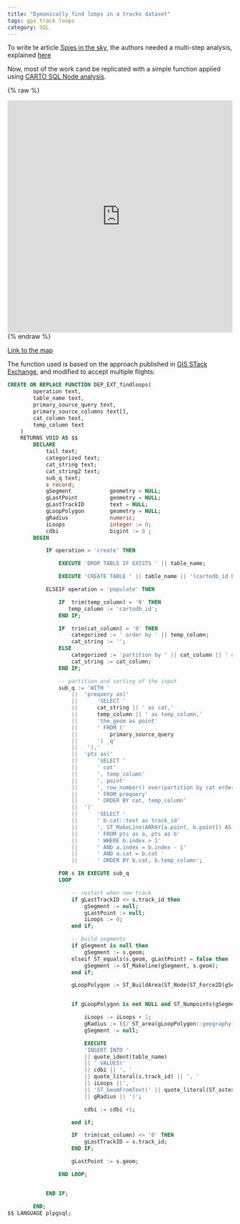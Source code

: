 ```yaml
---
title: "Dymanically find loops in a tracks dataset"
tags: gpx track loops
category: SQL
---
```


To write te article [Spies in the sky](https://www.buzzfeed.com/peteraldhous/spies-in-the-skies), the authors needed a multi-step analysis, explained [here](https://buzzfeednews.github.io/2016-04-federal-surveillance-planes/analysis.html)

Now, most of the work cand be replicated with a simple function applied using [CARTO SQL Node analysis](https://github.com/CartoDB/camshaft/blob/master/docs/deprecated-sql-function.md).

{% raw %}
<iframe width="100%" height="520" frameborder="0" src="https://team.carto.com/u/abel/builder/3e25257e-4219-11e7-a133-0ecd1babdde5/embed" allowfullscreen webkitallowfullscreen mozallowfullscreen oallowfullscreen msallowfullscreen></iframe>
{% endraw %}

[Link to the map](https://team.carto.com/u/abel/builder/3e25257e-4219-11e7-a133-0ecd1babdde5/embed)

The function used is based on the approach published in [GIS STack Exchange](https://gis.stackexchange.com/questions/206815/seeking-algorithm-to-detect-circling-and-beginning-and-end-of-circle), and modified to accept multiple flights:

```sql
CREATE OR REPLACE FUNCTION DEP_EXT_findloops(
        operation text,
        table_name text,
        primary_source_query text,
        primary_source_columns text[],
        cat_column text,
        temp_column text
    )
    RETURNS VOID AS $$
        DECLARE
            tail text;
            categorized text;
            cat_string text;
            cat_string2 text;
            sub_q text;
            s record;
            gSegment            geometry = NULL;
            gLastPoint          geometry = NULL;
            gLastTrackID        text = NULL;
            gLoopPolygon        geometry = NULL;
            gRadius             numeric;
            iLoops              integer := 0;
            cdbi                bigint := 0 ;
        BEGIN

            IF operation = 'create' THEN

                EXECUTE 'DROP TABLE IF EXISTS ' || table_name;

                EXECUTE 'CREATE TABLE ' || table_name || '(cartodb_id bigint, track_id text, loop_id integer, the_geom geometry(Geometry,4326), radius numeric)';

            ELSEIF operation = 'populate' THEN

                IF  trim(temp_column) = '0' THEN
                   temp_column := 'cartodb_id';
                END IF;

                IF  trim(cat_column) = '0' THEN
                    categorized := ' order by ' || temp_column;
                    cat_string := '';
                ELSE
                    categorized := 'partition by ' || cat_column || ' order by ' || temp_column;
                    cat_string := cat_column;
                END IF;

                -- partition and sorting of the input
                sub_q := 'WITH '
                    ||  'prequery as('
                    ||      'SELECT '
                    ||      cat_string || ' as cat,'
                    ||      temp_column || ' as temp_column,'
                    ||      'the_geom as point'
                    ||      ' FROM ('
                    ||          primary_source_query
                    ||      ') _q'
                    ||   '),'
                    ||  'pts as('
                    ||      'SELECT '
                    ||      ' cat'
                    ||      ', temp_column'
                    ||      ', point'
                    ||      ', row_number() over(partition by cat order by temp_column) as index'
                    ||      ' FROM prequery'
                    ||      ' ORDER BY cat, temp_column'
                    ||  ')'
                    ||      'SELECT '
                    ||      ' b.cat::text as track_id'
                    ||      ', ST_MakeLine(ARRAY[a.point, b.point]) AS geom'
                    ||      ' FROM pts as a, pts as b'
                    ||      ' WHERE b.index > 1'
                    ||      ' AND a.index = b.index - 1'
                    ||      ' AND a.cat = b.cat '
                    ||      ' ORDER BY b.cat, b.temp_column';

                FOR s IN EXECUTE sub_q
                LOOP

                    -- restart when new track
                    if gLastTrackID <> s.track_id then
                        gSegment := null;
                        gLastPoint := null;
                        iLoops := 0;
                    end if;

                    -- build segments
                    if gSegment is null then
                        gSegment := s.geom;
                    elseif ST_equals(s.geom, gLastPoint) = false then
                        gSegment := ST_Makeline(gSegment, s.geom);
                    end if;

                    gLoopPolygon := ST_BuildArea(ST_Node(ST_Force2D(gSegment)));


                    if gLoopPolygon is not NULL and ST_Numpoints(gSegment) > 3 then

                        iLoops := iLoops + 1;
                        gRadius := (|/ ST_area(gLoopPolygon::geography)/PI());
                        gSegment := null;

                        EXECUTE
                        'INSERT INTO '
                        || quote_ident(table_name)
                        || ' VALUES('
                        || cdbi || ', '
                        || quote_literal(s.track_id) || ', '
                        || iLoops ||', '
                        || 'ST_GeomFromText(' || quote_literal(ST_astext(gLoopPolygon)) || ', 4326), '
                        || gRadius || ')';

                        cdbi := cdbi +1;

                    end if;

                    IF  trim(cat_column) <> '0' THEN
                        gLastTrackID = s.track_id;
                    END IF;

                    gLastPoint := s.geom;

                END LOOP;


            END IF;

        END;
$$ LANGUAGE plpgsql;
```
